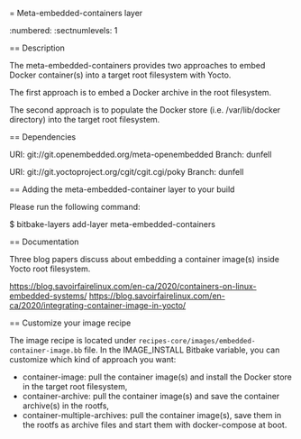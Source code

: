 = Meta-embedded-containers layer

:numbered:
:sectnumlevels: 1

== Description

The meta-embedded-containers provides two approaches to embed Docker
container(s) into a target root filesystem with Yocto.

The first approach is to embed a Docker archive in the root filesystem.

The second approach is to populate the Docker store (i.e.
/var/lib/docker directory) into the target root filesystem.

== Dependencies

URI: git://git.openembedded.org/meta-openembedded
Branch: dunfell

URI: git://git.yoctoproject.org/cgit/cgit.cgi/poky
Branch: dunfell

== Adding the meta-embedded-container layer to your build

Please run the following command:

$ bitbake-layers add-layer meta-embedded-containers

== Documentation

Three blog papers discuss about embedding a container image(s) inside
Yocto root filesystem.

https://blog.savoirfairelinux.com/en-ca/2020/containers-on-linux-embedded-systems/
https://blog.savoirfairelinux.com/en-ca/2020/integrating-container-image-in-yocto/

== Customize your image recipe

The image recipe is located under
`recipes-core/images/embedded-container-image.bb` file. In the
IMAGE_INSTALL Bitbake variable, you can customize which kind of approach
you want:
- container-image: pull the container image(s) and install the Docker
  store in the target root filesystem,
- container-archive: pull the container image(s) and save the container
  archive(s) in the rootfs,
- container-multiple-archives: pull the container image(s), save them in
  the rootfs as archive files and start them with docker-compose at
boot.
